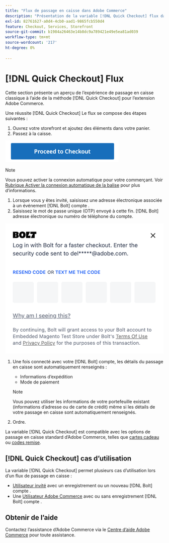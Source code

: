 ```yaml
---
title: "Flux de passage en caisse dans Adobe Commerce"
description: "Présentation de la variable [!DNL Quick Checkout] flux dans Adobe Commerce."
exl-id: 82761627-a0d4-4cb0-aad1-9865fcb550d4
feature: Checkout, Services, Storefront
source-git-commit: b1984a26463e14b8dc9a789421e49e5ea81ad039
workflow-type: tm+mt
source-wordcount: '217'
ht-degree: 0%

---
```


# [!DNL Quick Checkout] Flux

Cette section présente un aperçu de l’expérience de passage en caisse classique à l’aide de la méthode [!DNL Quick Checkout] pour l’extension Adobe Commerce.

Une réussite [!DNL Quick Checkout] Le flux se compose des étapes suivantes :

1. Ouvrez votre storefront et ajoutez des éléments dans votre panier.
1. Passez à la caisse.

![Passage en caisse](assets/proceed-checkout.png)

>[!NOTE]
>
> Vous pouvez activer la connexion automatique pour votre commerçant. Voir [Rubrique Activer la connexion automatique de la balise](https://help.bolt.com/products/embedded/direct-api/auto-login/) pour plus d’informations.

1. Lorsque vous y êtes invité, saisissez une adresse électronique associée à un événement [!DNL Bolt] compte .
1. Saisissez le mot de passe unique (OTP) envoyé à cette fin. [!DNL Bolt] adresse électronique ou numéro de téléphone du compte.

![pop-up OTP](assets/new-logo-otp-email.png)

1. Une fois connecté avec votre [!DNL Bolt] compte, les détails du passage en caisse sont automatiquement renseignés :

   - Informations d’expédition
   - Mode de paiement

   >[!NOTE]
   >
   > Vous pouvez utiliser les informations de votre portefeuille existant (informations d’adresse ou de carte de crédit) même si les détails de votre passage en caisse sont automatiquement renseignés.

1. Ordre.

La variable [!DNL Quick Checkout] est compatible avec les options de passage en caisse standard d’Adobe Commerce, telles que [cartes cadeau](https://docs.magento.com/user-guide/catalog/product-gift-card.html) ou [codes remise](https://docs.magento.com/user-guide/marketing/price-rules-cart-coupon.html).

## [!DNL Quick Checkout] cas d’utilisation

La variable [!DNL Quick Checkout] permet plusieurs cas d’utilisation lors d’un flux de passage en caisse :

- [Utilisateur invité](../quick-checkout/checkout-bolt.md) avec un enregistrement ou un nouveau [!DNL Bolt] compte .
- Une [Utilisateur Adobe Commerce](../quick-checkout/checkout-adobe-commerce.md) avec ou sans enregistrement [!DNL Bolt] compte .

## Obtenir de l’aide

Contactez l’assistance d’Adobe Commerce via le [Centre d’aide Adobe Commerce](https://experienceleague.adobe.com/docs/commerce-knowledge-base/kb/overview.html) pour toute assistance.
